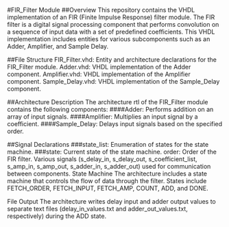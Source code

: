 #FIR_Filter Module
##Overview
This repository contains the VHDL implementation of an FIR (Finite Impulse Response) filter module. The FIR filter is a digital signal processing component that performs convolution on a sequence of input data with a set of predefined coefficients. This VHDL implementation includes entities for various subcomponents such as an Adder, Amplifier, and Sample Delay.

##File Structure
FIR_Filter.vhd: Entity and architecture declarations for the FIR_Filter module.
Adder.vhd: VHDL implementation of the Adder component.
Amplifier.vhd: VHDL implementation of the Amplifier component.
Sample_Delay.vhd: VHDL implementation of the Sample_Delay component.

##Architecture Description
The architecture rtl of the FIR_Filter module contains the following components:
####Adder: Performs addition on an array of input signals.
####Amplifier: Multiplies an input signal by a coefficient.
####Sample_Delay: Delays input signals based on the specified order.

##Signal Declarations
###state_list: Enumeration of states for the state machine.
###state: Current state of the state machine.
order: Order of the FIR filter.
Various signals (s_delay_in, s_delay_out, s_coefficient_list, s_amp_in, s_amp_out, s_adder_in, s_adder_out) used for communication between components.
State Machine
The architecture includes a state machine that controls the flow of data through the filter. States include FETCH_ORDER, FETCH_INPUT, FETCH_AMP, COUNT, ADD, and DONE.

File Output
The architecture writes delay input and adder output values to separate text files (delay_in_values.txt and adder_out_values.txt, respectively) during the ADD state.
